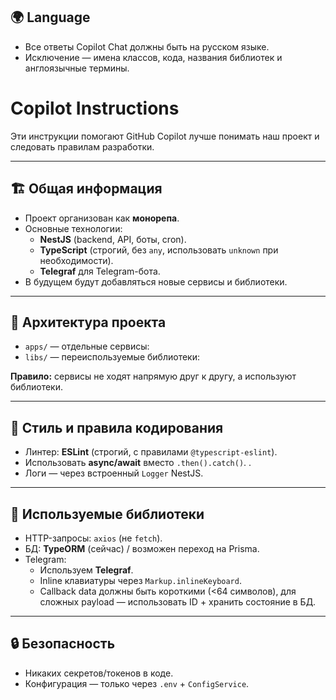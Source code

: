 ## 🌍 Language
- Все ответы Copilot Chat должны быть на русском языке.
- Исключение — имена классов, кода, названия библиотек и англоязычные термины.

# Copilot Instructions

Эти инструкции помогают GitHub Copilot лучше понимать наш проект и следовать правилам разработки.

---

## 🏗 Общая информация
- Проект организован как **монорепа**.
- Основные технологии:
    - **NestJS** (backend, API, боты, cron).
    - **TypeScript** (строгий, без `any`, использовать `unknown` при необходимости).
    - **Telegraf** для Telegram-бота.
- В будущем будут добавляться новые сервисы и библиотеки.

---

## 📂 Архитектура проекта
- `apps/` — отдельные сервисы:
- `libs/` — переиспользуемые библиотеки:

**Правило:** сервисы не ходят напрямую друг к другу, а используют библиотеки.

---

## 📐 Стиль и правила кодирования
- Линтер: **ESLint** (строгий, с правилами `@typescript-eslint`).
- Использовать **async/await** вместо `.then().catch()`. .
- Логи — через встроенный `Logger` NestJS.

---

## 🧩 Используемые библиотеки
- HTTP-запросы: `axios` (не `fetch`).
- БД: **TypeORM** (сейчас) / возможен переход на Prisma.
- Telegram:
    - Используем **Telegraf**.
    - Inline клавиатуры через `Markup.inlineKeyboard`.
    - Callback data должны быть короткими (<64 символов), для сложных payload — использовать ID + хранить состояние в БД.

---

## 🔒 Безопасность
- Никаких секретов/токенов в коде.
- Конфигурация — только через `.env` + `ConfigService`.